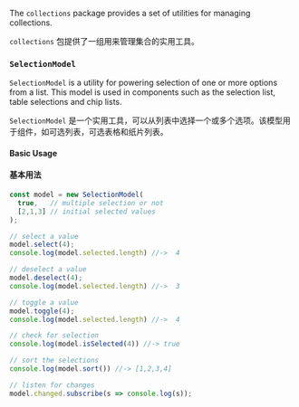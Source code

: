 The `collections` package provides a set of utilities for managing collections.

`collections` 包提供了一组用来管理集合的实用工具。

### `SelectionModel`

`SelectionModel` is a utility for powering selection of one or more options from a list.
This model is used in components such as the selection list, table selections and chip lists.

`SelectionModel` 是一个实用工具，可以从列表中选择一个或多个选项。该模型用于组件，如可选列表，可选表格和纸片列表。

#### Basic Usage

#### 基本用法

```javascript
const model = new SelectionModel(
  true,   // multiple selection or not
  [2,1,3] // initial selected values
);

// select a value
model.select(4);
console.log(model.selected.length) //->  4

// deselect a value
model.deselect(4);
console.log(model.selected.length) //->  3

// toggle a value
model.toggle(4);
console.log(model.selected.length) //->  4

// check for selection
console.log(model.isSelected(4)) //-> true

// sort the selections
console.log(model.sort()) //-> [1,2,3,4]

// listen for changes
model.changed.subscribe(s => console.log(s));
```